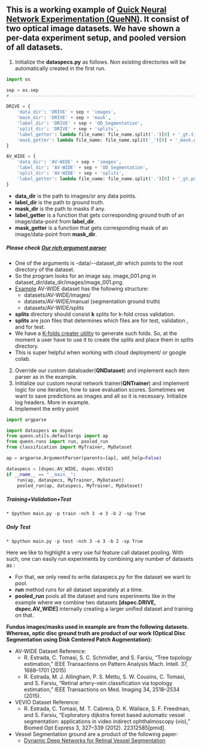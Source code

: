 ## This is a working example of [**Qu**ick **N**eural **N**etwork **E**xperimentation (QueNN)](https://github.com/sraashis/quenn). It consist of two optical image datasets. We have shown a per-data experiment setup, and pooled version of all datasets.

1. Initialize the **dataspecs.py** as follows. Non existing directories will be automatically created in the first run.
```python
import os

sep = os.sep
# --------------------------------------------------------------------------------------------

DRIVE = {
    'data_dir': 'DRIVE' + sep + 'images',
    'mask_dir': 'DRIVE' + sep + 'mask',
    'label_dir': 'DRIVE' + sep + 'OD_Segmentation',
    'split_dir': 'DRIVE' + sep + 'splits',
    'label_getter': lambda file_name: file_name.split('.')[0] + '_gt.tif',
    'mask_getter': lambda file_name: file_name.split('_')[0] + '_mask.gif',
}

AV_WIDE = {
    'data_dir': 'AV-WIDE' + sep + 'images',
    'label_dir': 'AV-WIDE' + sep + 'OD_Segmentation',
    'split_dir': 'AV-WIDE' + sep + 'splits',
    'label_getter': lambda file_name: file_name.split('.')[0] + '_gt.png'
}
```
* **data_dir** is the path to images/or any data points.
* **label_dir** is the path to ground truth.
* **mask_dir** is the path to masks if any.
* **label_getter** is a function that gets corresponding ground truth of an image/data-point from **label_dir**.
* **mask_getter** is a function that gets corresponding mask of an image/data-point from **mask_dir**.

##### Please check [Our rich argument parser](https://github.com/sraashis/quenn/blob/master/quenn/utils/defaultargs.py)
* One of the arguments is -data/--dataset_dir which points to the root directory of the dataset. 
* So the program looks for an image say. image_001.png in dataset_dir/data_dir/images/image_001.png.
* [Example](https://github.com/sraashis/quenn/tree/master/example) AV-WIDE dataset has the following structure:
    * datasets/AV-WIDE/images/
    * datasets/AV-WIDE/manual (segmentation ground truth)
    * datasets/AV-WIDE/splits
* **splits** directory should consist **k** splits for k-fold cross validation. 
* **splits** are json files that determines which files are for test, validation , and for test.
* We have a [K-folds creater utility](https://github.com/sraashis/quenn/blob/master/quenn/utils/datautils.py) to generate such folds. So, at the moment a user have to use it to create the splits and place them in splits directory.
* This is super helpful when working with cloud deployment/ or google colab. 

2. Override our custom dataloader(**QNDataset**) and implement each item parser as in the example.
3. Initialize our custom neural network trainer(**QNTrainer**) and implement logic for one iteration, how to save evaluation scores. Sometimes we want to save predictions as images and all so it is necessary. Initialize log headers. More in example.
4. Implement the entry point
```python
import argparse

import dataspecs as dspec
from quenn.utils.defaultargs import ap
from quenn.runs import run, pooled_run
from classification import MyTrainer, MyDataset

ap = argparse.ArgumentParser(parents=[ap], add_help=False)

dataspecs = [dspec.AV_WIDE, dspec.VEVIO]
if __name__ == "__main__":
    run(ap, dataspecs, MyTrainer, MyDataset)
    pooled_run(ap, dataspecs, MyTrainer, MyDataset)
```

##### **Training+Validation+Test**
    * $python main.py -p train -nch 3 -e 3 -b 2 -sp True
##### **Only Test**
    * $python main.py -p test -nch 3 -e 3 -b 2 -sp True

Here we like to highlight a very use ful feature call dataset pooling. With such, one can easily run experiments by combining any number of datasets as :
* For that, we only need to write dataspecs.py for the dataset we want to pool.
* **run** method runs for all dataset separately  at a time.
* **pooled_run** pools all the dataset and runs experiments like in the example where we combine two datasets **[dspec.DRIVE, dspec.AV_WIDE]** internally creating a larger unified dataset and training on that.





**Fundus images/masks used in example are from the following datasets. Whereas, optic disc ground truth are product of our work (Optical Disc Segmentation using Disk Centered Patch Augmentation):**
* AV-WIDE Dataset Reference:
    * R. Estrada, C. Tomasi, S. C. Schmidler, and S. Farsiu, “Tree topology estimation,” IEEE Transactions on Pattern
    Analysis Mach. Intell. 37, 1688–1701 (2015)
    * R. Estrada, M. J. Allingham, P. S. Mettu, S. W. Cousins, C. Tomasi, and S. Farsiu, “Retinal artery-vein classification
        via topology estimation,” IEEE Transactions on Med. Imaging 34, 2518–2534 (2015).
* VEVIO Dataset Reference: 
    * R. Estrada, C. Tomasi, M. T. Cabrera, D. K. Wallace, S. F. Freedman, and S. Farsiu, “Exploratory dijkstra forest
    based automatic vessel segmentation: applications in video indirect ophthalmoscopy (vio),” Biomed Opt Express 3,
    327–339 (2012). 22312585[pmid].
* Vessel Segmentation ground are a product of the following paper:
    * [Dynamic Deep Networks for Retinal Vessel Segmentation](https://www.frontiersin.org/articles/10.3389/fcomp.2020.00035/abstract)